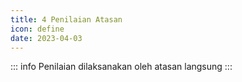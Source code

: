 ```yaml
---
title: 4 Penilaian Atasan
icon: define
date: 2023-04-03
---
```


::: info
Penilaian dilaksanakan oleh atasan langsung
:::
